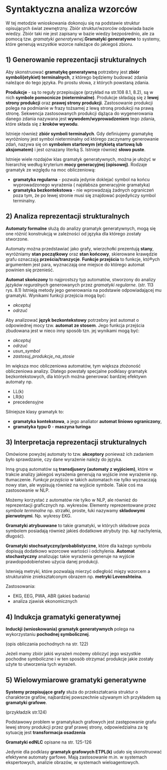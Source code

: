 # Syntaktyczna analiza wzorców

W tej metodzie wnioskowania dokonoju się na podstawie struktur opisujących świat zewnętrzny. Zbiór struktur/wzorców odpowiada bazie wiedzy. Zbiór taki nie jest zapisany w bazie wiedzy bezpośrednio, ale za pomocą tzw. *gramatyki generatywnej*.**Gramatyki generatywne** to systemy, które generują wszystkie wzorce należące do jakiegoś zbioru.

## 1) Generowanie reprezentacji strukturalnych

Aby skonstruować **gramatykę generatywną** potrzebny jest **zbiór symboli(etykiet) terminalnych**, z którego będziemy budować zdania należące do tego języka. Po prostu słowa, z których powstaną zdania.

**Produkcje** - są to reguły przepisujące (przykład na str.108 8.1, 8.2), są w nich **symbole pomocnicze (nieterminalne)**. Produkcje składają się z **lewej strony produkcji** oraz **prawej strony produkcji**. Zastosowanie produkcji polega na podmianie w frazy tożsamej z lewą stroną produkcji na prawą stronę. Sekwencja zastosowanych produkcji dążąca do wygenerowania danego zdania nazywana jest **wywodem/wyprowadzeniem** tego zdania, które składa się z **kroków wywodu**.

Istnieje również **zbiór symboli terminalych**. Gdy definiujemy gramatykę wyróżniony jest symbol nieterminalny od którego zaczynamy generowanie zdań, nazywa się on **symbolem startowym (etykietą startową lub aksjomatem)** i jest oznazany literką S. Istnieje również **słowo puste**.

Istnieje wiele rozdajów klas gramatyk generatywnych, można je ułożyć w hierarchię według kryterium **mocy generacyjnej (opisowej)**. Rodzaje gramatyk ze względu na moc obliczeniową:
- **gramatyka regularna** - pozwala jedynie doklejać symbol na końcu wyprowadzonego wyrażenia ( najsłabsza generacyjnie gramatyka)
- **gramatyka bezkontekstowa** - nie wprowadzają żadnych ograniczeń poza tym, że po lewej stronie musi się znajdować pojedyńczy symbol terminalny.

## 2) Analiza reprezentacji strukturalnych

**Automaty formalne** służą do analizy gramatyk generatywnych, mogą się one różnić konstrukcją w zależności od języka dla którego zostały stworzone. 

Automaty można przedstawiać jako grafy, wierzchołki prezentują **stany**, wyróżniamy **stan początkowy** oraz **stan końcowy**, skierowane krawędzie grafu oznaczają **prześcia/tranzycje**. **Funkcje przejścia** to funkcje, któ®ych argumentem jest para, wyznaczają one miejsce do którego automat powinien się przenieść.

**Automat skończony** to najprostszy typ automatów, stworzony do analizy *języków reguralnych* generowanych przez *gramatyki regularne*. (str. 113 rys. 8.1) Istnieją metody jego generowania na podstawie odpowiadającej mu gramatyki. Wynikami funkcji przejścia mogą być:
- *akceptuj*
- *odrzuć*

Aby analizować **język bezkontekstowy** potrzebny jest automat o odpowiednej mocy tzw. **automat ze stosem**. Jego funkcja przejścia zbudowana jest w nieco inny sposób tzn. jej wynikami mogą być:
- *akceptuj*
- *odrzuć*
- *usun_symbol*
- *zastosuj_produkcje_na_stosie*

Im większa moc obliczeniowa automatów, tym większa złożoność obliczeniowa analizy. Dlatego powstały specjalne podklasy gramatyk bezkontekstowych, dla których można generować bardziej efektywn automaty np.
- LL(k)
- LR(k)
- precedensyjne

Silniejsze klasy gramatyk to:
- **gramatyka kontekstowa**, a jego analiator **automat liniowo ograniczony**,
- **gramatyka typu 0** - **maszyna turinga**

## 3) Interpretacja reprezentacji strukturalnych

Omówione powyżej automaty to tzw. **akceptory** ponieważ ich zadaniem było sprawdzanie, czy dane wyrażenie należy do języka.

Inną grupą automatów są **transdjusery (automaty z wyjściem)**, które w trakcie analizy jakiegoś wyrażenia generują na wyjście inne wyrażenie np. tłumaczenie. *Funkcje przejścia* w takich automatach nie tylko wyznaczają nowy stan, ale wypisują również na wyjście symbole. Takie coś ma zastosowanie w NLP.

Możemy korzystać z automatów nie tylko w NLP, ale również do reprezentacji graficznych np. wykresów. Elementy reprezentowane przez *symbole terminalne* np. strzałki, proste, łuki nazywamy **składowymi pierwotnymi**. Np. wykresy EKG.

**Gramatyki atrybuowane** to takie gramatyki, w których składowe poza symbolem posiadają również jakieś dodatkowe atrybuty (np. kąt nachylenia, długość).

**Gramatyki stochsatyczny/probablistyczne**, które dla każego symbolu dopisują dodatkowo wzorcowe wartości i odchylenia. **Automat stochastyczny** analizując takie wyrażenia generuje na wyjście prawdopodobieństwo użycia danej produkcji. 

Istenieją metryki, które pozwalają mierzyć odległość mięzy wzorcem a strukturalnie zniekształconym obrazem np. **metryki Levenshteina**.

Zastosowania:
- EKG, EEG, PWA, ABR (jakieś badania)
- analiza zjawisk ekonomicznych

## 4) Indukcja gramatyki generatywnej

**Induckji (wnioskowania) gramatyk generatywnych** polega na wykorzystaniu **pochodnej symbolicznej**.

(opis obliczania pochodnych na str. 122)

Jeżeli mamy zbiór jakiś wyrażeń możemy obliczyć jego wszystkie pochodne symboliczne i w ten sposób otrzymać produkcje jakie zostały użyte to utworzenia tych wyrażeń.

## 5) Wielowymiarowe gramatyki generatywne

**Systemy przepisujące grafy** służa do przekształcania struktur o charakterze grafów, najbardziej powszechnie używanym ich przykładem są **gramatyki grafowe**.

(przykładzik str.124)

Podstawowy problem w gramatykach grafowych jest zastępowanie grafu lewej strony produkcji przez graf prawej strony, odpowiedzialna za tę sytuację jest **transformacja osadzenia**

**Gramatyki edNLC** opisane na str. 125-126

Jedynie dla podklasy **gramatyk grafowych ETPL(k)** udało się skonstruować efektywne automaty garfowe. Mają zastosowanie m.in. w systemach ekspertowych, analizie obrazów, w systemach wieloagentowych.

